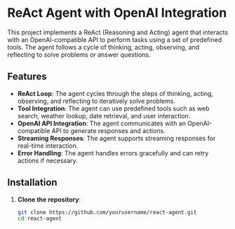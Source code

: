 # ReAct Agent with OpenAI Integration

This project implements a ReAct (Reasoning and Acting) agent that interacts with an OpenAI-compatible API to perform tasks using a set of predefined tools. The agent follows a cycle of thinking, acting, observing, and reflecting to solve problems or answer questions.

## Features

- **ReAct Loop**: The agent cycles through the steps of thinking, acting, observing, and reflecting to iteratively solve problems.
- **Tool Integration**: The agent can use predefined tools such as web search, weather lookup, date retrieval, and user interaction.
- **OpenAI API Integration**: The agent communicates with an OpenAI-compatible API to generate responses and actions.
- **Streaming Responses**: The agent supports streaming responses for real-time interaction.
- **Error Handling**: The agent handles errors gracefully and can retry actions if necessary.

## Installation

1. **Clone the repository**:
   ```bash
   git clone https://github.com/yourusername/react-agent.git
   cd react-agent
